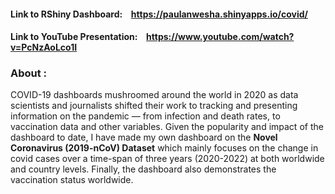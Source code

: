 #### Link to **RShiny Dashboard**: &ensp; https://paulanwesha.shinyapps.io/covid/
#### Link to **YouTube Presentation**: &ensp; https://www.youtube.com/watch?v=PcNzAoLco1I

### About : 
COVID-19 dashboards mushroomed around the world in 2020 as data scientists and journalists shifted their work to tracking and presenting information on the pandemic — from infection and death rates, to vaccination data and other variables. Given the popularity and impact of the dashboard to date, I have made my own dashboard on the **Novel Coronavirus (2019-nCoV) Dataset** which mainly focuses on the change in covid cases over a time-span of three years (2020-2022) at both worldwide and country levels. Finally, the dashboard also demonstrates the vaccination status worldwide.
